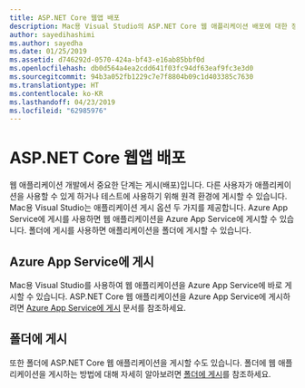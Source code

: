```yaml
---
title: ASP.NET Core 웹앱 배포
description: Mac용 Visual Studio의 ASP.NET Core 웹 애플리케이션 배포에 대한 정보입니다.
author: sayedihashimi
ms.author: sayedha
ms.date: 01/25/2019
ms.assetid: d746292d-0570-424a-bf43-e16ab85bbf0d
ms.openlocfilehash: db0d564a4ea2cdd641f03fc94df63eaf9fc3e3d0
ms.sourcegitcommit: 94b3a052fb1229c7e7f8804b09c1d403385c7630
ms.translationtype: HT
ms.contentlocale: ko-KR
ms.lasthandoff: 04/23/2019
ms.locfileid: "62985976"
---
```

# <a name="aspnet-core-web-app-deployment"></a>ASP.NET Core 웹앱 배포

웹 애플리케이션 개발에서 중요한 단계는 게시(배포)입니다. 다른 사용자가 애플리케이션을 사용할 수 있게 하거나 테스트에 사용하기 위해 원격 환경에 게시할 수 있습니다. Mac용 Visual Studio는 애플리케이션 게시 옵션 두 가지를 제공합니다. Azure App Service에 게시를 사용하면 웹 애플리케이션을 Azure App Service에 게시할 수 있습니다. 폴더에 게시를 사용하면 애플리케이션을 폴더에 게시할 수 있습니다.

## <a name="publish-to-azure-app-service"></a>Azure App Service에 게시

Mac용 Visual Studio를 사용하여 웹 애플리케이션을 Azure App Service에 바로 게시할 수 있습니다. ASP.NET Core 웹 애플리케이션을 Azure App Service에 게시하려면 [Azure App Service에 게시](publish-app-svc.md) 문서를 참조하세요.

## <a name="publish-to-folder"></a>폴더에 게시

또한 폴더에 ASP.NET Core 웹 애플리케이션을 게시할 수도 있습니다. 폴더에 웹 애플리케이션을 게시하는 방법에 대해 자세히 알아보려면 [폴더에 게시](publish-folder.md)를 참조하세요.